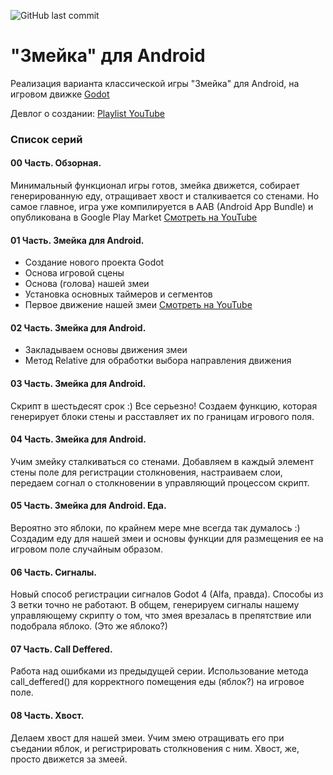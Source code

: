 
![GitHub last commit](https://img.shields.io/github/last-commit/trash-max/classic_snake_4)

# "Змейка" для Android
Реализация варианта классической игры "Змейка" для Android, на игровом движке [Godot](https://github.com/godotengine/godot)



Девлог о создании:
[Playlist YouTube](https://youtube.com/playlist?list=PLJn3nbk2RjwTy6ARA4ZfKOphTGhD8gwHb)






### Список серий


#### 00 Часть. Обзорная.
Минимальный функционал игры готов, змейка движется, собирает генерированную еду, отращивает хвост и сталкивается со стенами.
Но самое главное, игра уже компилируется в AAB (Android App Bundle) и опубликована в Google Play Market
[Смотреть на YouTube](https://youtu.be/_y_LxHTPBRQ)


#### 01 Часть. Змейка для Android.
 - Создание нового проекта Godot
 - Основа игровой сцены
 - Основа (голова) нашей змеи
 - Установка основных таймеров и сегментов
 - Первое движение нашей змеи
[Смотреть на YouTube](https://youtu.be/De6qGwkY7Eo)


#### 02 Часть. Змейка для Android.
 - Закладываем основы движения змеи
 - Метод Relative для обработки выбора направления движения


#### 03 Часть. Змейка для Android.
Скрипт в шестьдесят срок :) Все серьезно!
Создаем функцию, которая генерирует блоки стены и расставляет их по границам игрового поля.


#### 04 Часть. Змейка для Android.
Учим змейку сталкиваться со стенами.
Добавляем в каждый элемент стены поле для регистрации столкновения, настраиваем слои, передаем согнал о столкновении в управляющий процессом скрипт.


#### 05 Часть. Змейка для Android. Еда.
Вероятно это яблоки, по крайнем мере мне всегда так думалось :)
Создадим еду для нашей змеи и основы функции для размещения ее на игровом поле случайным образом.


#### 06 Часть. Сигналы.
Новый способ регистрации сигналов Godot 4 (Alfa, правда). Способы из 3 ветки точно не работают.
В общем, генерируем сигналы нашему управляющему скрипту о том, что змея врезалась в препятствие или подобрала яблоко. (Это же яблоко?)


#### 07 Часть. Call Deffered.
Работа над ошибками из предыдущей серии. Использование метода call_deffered() для корректного помещения еды (яблок?) на игровое поле.


#### 08 Часть. Хвост.
Делаем хвост для нашей змеи. Учим змею отращивать его при съедании яблок, и регистрировать столкновения с ним. Хвост, же, просто движется за змеей.
